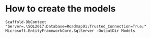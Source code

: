 ﻿How to create the models
========================

`Scaffold-DbContext "Server=.\SQL2017;Database=Roadmap01;Trusted_Connection=True;" Microsoft.EntityFrameworkCore.SqlServer -OutputDir Models`